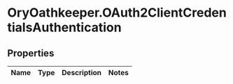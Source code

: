 # OryOathkeeper.OAuth2ClientCredentialsAuthentication

## Properties
Name | Type | Description | Notes
------------ | ------------- | ------------- | -------------


